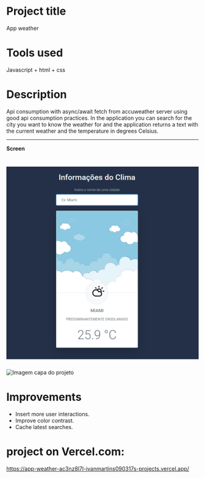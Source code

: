 # Project title

App weather

# Tools used

Javascript + html + css

# Description

Api consumption with async/await fetch from accuweather server using good api consumption practices.
In the application you can search for the city you want to know the weather for and the application returns a text with the current weather and the temperature in degrees Celsius.

---

**Screen**

# ![alt text](/weather-application/public/Capa-projeto-appweather.png)

![Imagem capa do projeto](./public/Capa-projeto-appweather.png)

# Improvements

- Insert more user interactions.
- Improve color contrast.
- Cache latest searches.

# project on Vercel.com:

https://app-weather-ac3nz8l7l-ivanmartins090317s-projects.vercel.app/
